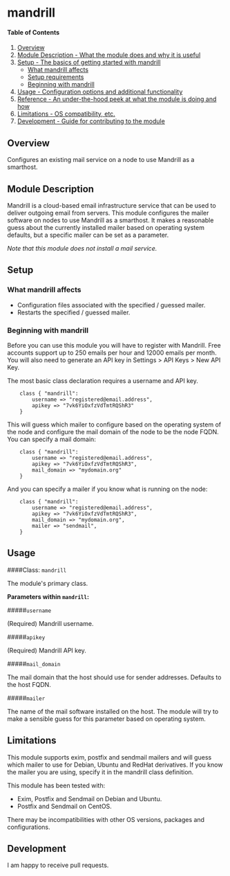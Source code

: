 # mandrill

#### Table of Contents

1. [Overview](#overview)
2. [Module Description - What the module does and why it is useful](#module-description)
3. [Setup - The basics of getting started with mandrill](#setup)
    * [What mandrill affects](#what-mandrill-affects)
    * [Setup requirements](#setup-requirements)
    * [Beginning with mandrill](#beginning-with-mandrill)
4. [Usage - Configuration options and additional functionality](#usage)
5. [Reference - An under-the-hood peek at what the module is doing and how](#reference)
5. [Limitations - OS compatibility, etc.](#limitations)
6. [Development - Guide for contributing to the module](#development)

## Overview

Configures an existing mail service on a node to use Mandrill as a smarthost.

## Module Description

Mandrill is a cloud-based email infrastructure service that can be used to
deliver outgoing email from servers. This module configures the mailer
software on nodes to use Mandrill as a smarthost. It makes a reasonable guess
about the currently installed mailer based on operating system defaults, but a
specific mailer can be set as a parameter.


*Note that this module does not install a mail service.*

## Setup

### What mandrill affects

* Configuration files associated with the specified / guessed mailer.
* Restarts the specified / guessed mailer.

### Beginning with mandrill

Before you can use this module you will have to register with Mandrill. Free
accounts support up to 250 emails per hour and 12000 emails per month.
You will also need to generate an API key in Settings > API Keys > New API Key.

The most basic class declaration requires a username and API key.

```puppet
    class { "mandrill":
        username => "registered@email.address",
        apikey => "7vk6YiOxfzVdTmtRQShR3"
    }
```

This will guess which mailer to configure based on the operating system of the
node and configure the mail domain of the node to be the node FQDN. You can
specify a mail domain:

```puppet
    class { "mandrill":
        username => "registered@email.address",
        apikey => "7vk6YiOxfzVdTmtRQShR3",
        mail_domain => "mydomain.org"
    }
```

And you can specify a mailer if you know what is running on the node:

```puppet
    class { "mandrill":
        username => "registered@email.address",
        apikey => "7vk6YiOxfzVdTmtRQShR3",
        mail_domain => "mydomain.org",
        mailer => "sendmail",
    }
```

## Usage

####Class: `mandrill`

The module's primary class. 

**Parameters within `mandrill`:**

#####`username`

(Required) Mandrill username.

#####`apikey`

(Required) Mandrill API key.

#####`mail_domain`

The mail domain that the host should use for sender addresses. Defaults
to the host FQDN.

#####`mailer`

The name of the mail software installed on the host. The module will
try to make a sensible guess for this parameter based on operating
system.

## Limitations

This module supports exim, postfix and sendmail mailers and will guess
which mailer to use for Debian, Ubuntu and RedHat derivatives. If you
know the mailer you are using, specify it in the mandrill class
definition.

This module has been tested with:

* Exim, Postfix and Sendmail on Debian and Ubuntu.
* Postfix and Sendmail on CentOS.

There may be incompatibilities with other OS versions, packages and
configurations.

## Development

I am happy to receive pull requests. 

